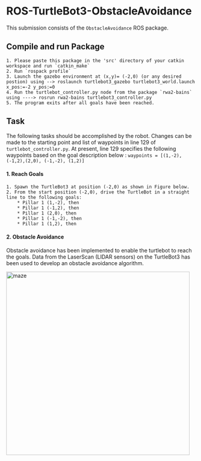 # ROS-TurtleBot3-ObstacleAvoidance


This submission consists of the `ObstacleAvoidance` ROS package. 

## Compile and run Package
```
1. Please paste this package in the 'src' directory of your catkin workspace and run `catkin_make`
2. Run `rospack profile`
3. Launch the gazebo environment at (x,y)= (-2,0) (or any desired postion) using --> roslaunch turtlebot3_gazebo turtlebot3_world.launch x_pos:=-2 y_pos:=0
4. Run the turtlebot_controller.py node from the package `rwa2-bains` using ----> rosrun rwa2-bains turtlebot3_controller.py 
5. The program exits after all goals have been reached.
```

## Task 


The following tasks should be accomplished by the robot. Changes can be made to the starting point and list of waypoints in line 129 of `turtlebot_controller.py`.
At present, line 129 specifies the following waypoints based on the goal description below : `waypoints = [(1,-2), (-1,2),(2,0), (-1,-2), (1,2)]`

####  1. Reach Goals
```
1. Spawn the TurtleBot3 at position (-2,0) as shown in Figure below.
2. From the start position (-2,0), drive the TurtleBot in a straight line to the following goals:
    * Pillar 1 (1,-2), then
    * Pillar 1 (-1,2), then
    * Pillar 1 (2,0), then
    * Pillar 1 (-1,-2), then
    * Pillar 1 (1,2), then  
 ```
            


#### 2. Obstacle Avoidance 
Obstacle avoidance has been implemented to enable the turtlebot to reach the goals. Data from the LaserScan (LIDAR sensors) on the TurtleBot3 has been used to develop an obstacle avoidance algorithm. 


<img align="center" width="487" alt="maze" src="https://user-images.githubusercontent.com/48079888/93158755-cd8b8e00-f6da-11ea-907a-d6f5a62e3261.PNG">

